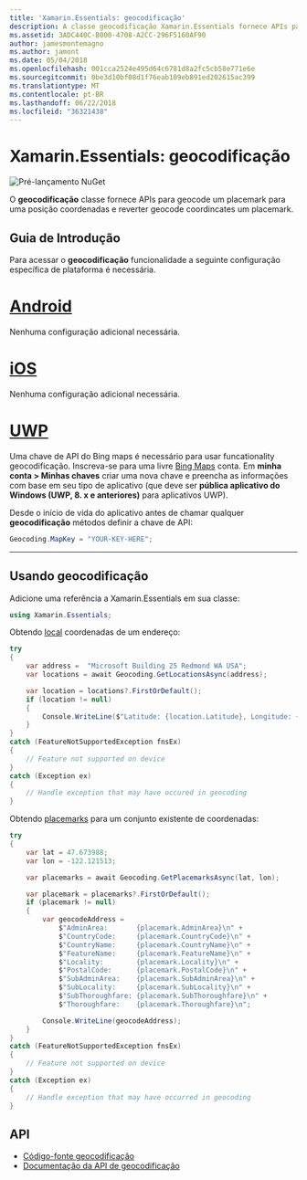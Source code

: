 ```yaml
---
title: 'Xamarin.Essentials: geocodificação'
description: A classe geocodificação Xamarin.Essentials fornece APIs para ambos os geocode um placemark para uma posição coordenadas e reverter geocode coordenadas para um placemark.
ms.assetid: 3ADC440C-B000-4708-A2CC-296F5160AF90
author: jamesmontemagno
ms.author: jamont
ms.date: 05/04/2018
ms.openlocfilehash: 001cca2524e495d64c6781d8a2fc5cb58e771e6e
ms.sourcegitcommit: 0be3d10bf08d1f76eab109eb891ed202615ac399
ms.translationtype: MT
ms.contentlocale: pt-BR
ms.lasthandoff: 06/22/2018
ms.locfileid: "36321438"
---
```

# <a name="xamarinessentials-geocoding"></a>Xamarin.Essentials: geocodificação

![Pré-lançamento NuGet](~/media/shared/pre-release.png)

O **geocodificação** classe fornece APIs para geocode um placemark para uma posição coordenadas e reverter geocode coordincates um placemark.

## <a name="getting-started"></a>Guia de Introdução

Para acessar o **geocodificação** funcionalidade a seguinte configuração específica de plataforma é necessária.

# <a name="androidtabandroid"></a>[Android](#tab/android)

Nenhuma configuração adicional necessária.

# <a name="iostabios"></a>[iOS](#tab/ios)

Nenhuma configuração adicional necessária.

# <a name="uwptabuwp"></a>[UWP](#tab/uwp)

Uma chave de API do Bing maps é necessário para usar funcationality geocodificação. Inscreva-se para uma livre [Bing Maps](https://www.bingmapsportal.com/) conta. Em **minha conta > Minhas chaves** criar uma nova chave e preencha as informações com base em seu tipo de aplicativo (que deve ser **pública aplicativo do Windows (UWP, 8. x e anteriores)** para aplicativos UWP).

Desde o início de vida do aplicativo antes de chamar qualquer **geocodificação** métodos definir a chave de API:

```csharp
Geocoding.MapKey = "YOUR-KEY-HERE";
```

-----

## <a name="using-geocoding"></a>Usando geocodificação

Adicione uma referência a Xamarin.Essentials em sua classe:

```csharp
using Xamarin.Essentials;
```

Obtendo [local](xref:Xamarin.Essentials.Location) coordenadas de um endereço:

```csharp
try
{
    var address =  "Microsoft Building 25 Redmond WA USA";
    var locations = await Geocoding.GetLocationsAsync(address);

    var location = locations?.FirstOrDefault();
    if (location != null)
    {
        Console.WriteLine($"Latitude: {location.Latitude}, Longitude: {location.Longitude}");
    }
}
catch (FeatureNotSupportedException fnsEx)
{
    // Feature not supported on device
}
catch (Exception ex)
{
    // Handle exception that may have occured in geocoding
}
```

Obtendo [placemarks](xref:Xamarin.Essentials.Placemark) para um conjunto existente de coordenadas:

```csharp
try
{
    var lat = 47.673988;
    var lon = -122.121513;

    var placemarks = await Geocoding.GetPlacemarksAsync(lat, lon);

    var placemark = placemarks?.FirstOrDefault();
    if (placemark != null)
    {
        var geocodeAddress =
            $"AdminArea:       {placemark.AdminArea}\n" +
            $"CountryCode:     {placemark.CountryCode}\n" +
            $"CountryName:     {placemark.CountryName}\n" +
            $"FeatureName:     {placemark.FeatureName}\n" +
            $"Locality:        {placemark.Locality}\n" +
            $"PostalCode:      {placemark.PostalCode}\n" +
            $"SubAdminArea:    {placemark.SubAdminArea}\n" +
            $"SubLocality:     {placemark.SubLocality}\n" +
            $"SubThoroughfare: {placemark.SubThoroughfare}\n" +
            $"Thoroughfare:    {placemark.Thoroughfare}\n";

        Console.WriteLine(geocodeAddress);
    }
}
catch (FeatureNotSupportedException fnsEx)
{
    // Feature not supported on device
}
catch (Exception ex)
{
    // Handle exception that may have occurred in geocoding
}
```

## <a name="api"></a>API

- [Código-fonte geocodificação](https://github.com/xamarin/Essentials/tree/master/Xamarin.Essentials/Geocoding)
- [Documentação da API de geocodificação](xref:Xamarin.Essentials.Geocoding)
